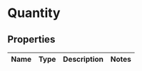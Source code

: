 
# Quantity

## Properties
Name | Type | Description | Notes
------------ | ------------- | ------------- | -------------




